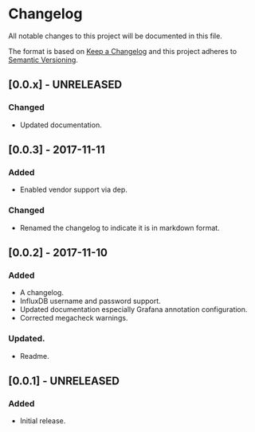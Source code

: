 # Changelog
All notable changes to this project will be documented in this file.

The format is based on [Keep a Changelog](http://keepachangelog.com/en/1.0.0/)
and this project adheres to [Semantic Versioning](http://semver.org/spec/v2.0.0.html).

## [0.0.x] - UNRELEASED
### Changed
- Updated documentation.

## [0.0.3] - 2017-11-11
### Added
- Enabled vendor support via dep.

### Changed
- Renamed the changelog to indicate it is in markdown format.

## [0.0.2] - 2017-11-10
### Added
- A changelog.
- InfluxDB username and password support.
- Updated documentation especially Grafana annotation configuration.
- Corrected megacheck warnings.

### Updated.
- Readme.

## [0.0.1] - UNRELEASED
### Added
- Initial release.
